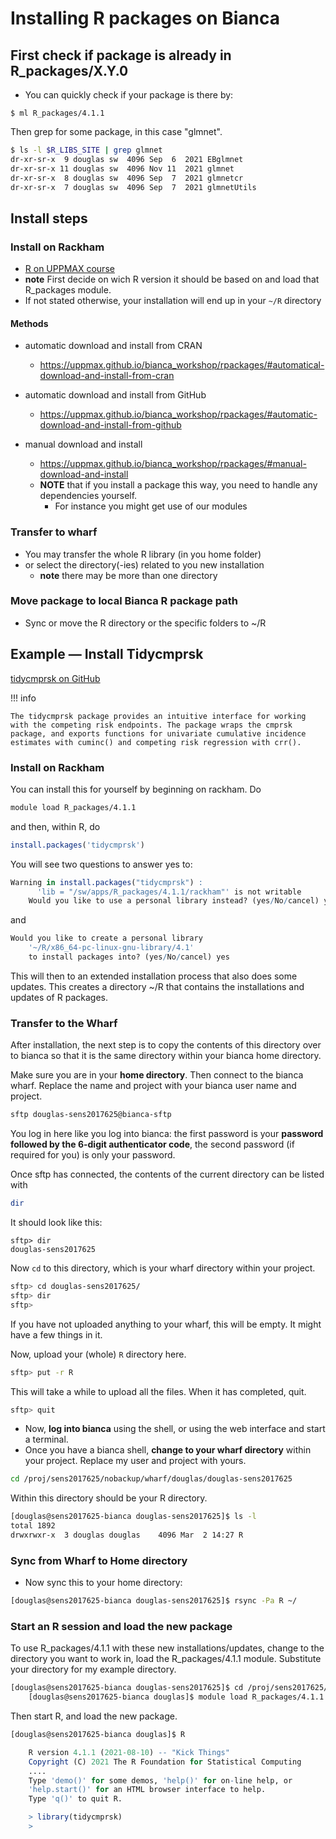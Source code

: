 # Installing R packages on Bianca

## First check if package is already in R_packages/X.Y.0

- You can quickly check if your package is there by:

``$ ml R_packages/4.1.1``

Then grep for some package, in this case "glmnet".

```bash
$ ls -l $R_LIBS_SITE | grep glmnet
dr-xr-sr-x  9 douglas sw  4096 Sep  6  2021 EBglmnet
dr-xr-sr-x 11 douglas sw  4096 Nov 11  2021 glmnet
dr-xr-sr-x  8 douglas sw  4096 Sep  7  2021 glmnetcr
dr-xr-sr-x  7 douglas sw  4096 Sep  7  2021 glmnetUtils
```

## Install steps

### Install on Rackham

- [R on UPPMAX course](https://uppmax.github.io/R-python-julia-HPC/R/packagesR.html)
- **note** First decide on wich R version it should be based on and load that R_packages module.
- If not stated otherwise, your installation will end up in your ``~/R`` directory

#### Methods

- automatic download and install from CRAN
  - <https://uppmax.github.io/bianca_workshop/rpackages/#automatical-download-and-install-from-cran>

- automatic download and install from GitHub
  - <https://uppmax.github.io/bianca_workshop/rpackages/#automatic-download-and-install-from-github>

- manual download and install
  - <https://uppmax.github.io/bianca_workshop/rpackages/#manual-download-and-install>
  - **NOTE** that if you install a package this way, you need to handle any dependencies yourself.
    - For instance you might get use of our modules  

### Transfer to wharf

- You may transfer the whole R library (in you home folder)  
- or select the directory(-ies) related to you new installation
  - **note** there may be more than one directory

### Move package to local Bianca R package path 

- Sync or move the R directory or the specific folders to ~/R 

## Example — Install Tidycmprsk

[tidycmprsk on GitHub](https://mskcc-epi-bio.github.io/tidycmprsk/)

!!! info
   
    The tidycmprsk package provides an intuitive interface for working with the competing risk endpoints. The package wraps the cmprsk package, and exports functions for univariate cumulative incidence estimates with cuminc() and competing risk regression with crr().


### Install on Rackham

You can install this for yourself by beginning on rackham. Do

``` bash
module load R_packages/4.1.1
```
and then, within R, do

``` R
install.packages('tidycmprsk')
```

You will see two questions to answer yes to:

``` R
Warning in install.packages("tidycmprsk") :
      'lib = "/sw/apps/R_packages/4.1.1/rackham"' is not writable
    Would you like to use a personal library instead? (yes/No/cancel) yes
```

and

``` R
Would you like to create a personal library
    '~/R/x86_64-pc-linux-gnu-library/4.1'
    to install packages into? (yes/No/cancel) yes
```

This will then to an extended installation process that also does some updates.  This creates a directory ~/R that contains the installations and updates of R packages.

### Transfer to the Wharf

After installation, the next step is to copy the contents of this directory over to bianca so that it is the same directory within your bianca home directory.

Make sure you are in your **home directory**. Then connect to the bianca wharf.  Replace the name and project with your bianca user name and project.

``` bash
sftp douglas-sens2017625@bianca-sftp
```

You log in here like you log into bianca: the first password is your **password followed by the 6-digit authenticator code**, the second password (if required for you) is only your password.

Once sftp has connected, the contents of the current directory can be listed with

``` bash
dir
```

It should look like this:

    sftp> dir
    douglas-sens2017625

Now ``cd`` to this directory, which is your wharf directory within your project.

``` bash
sftp> cd douglas-sens2017625/
sftp> dir
sftp>
```

If you have not uploaded anything to your wharf, this will be empty. It might have a few things in it.

Now, upload your (whole) ``R`` directory here.

``` bash
sftp> put -r R
```

This will take a while to upload all the files. When it has completed, quit.

``` bash
sftp> quit
```

- Now, **log into bianca** using the shell, or using the web interface and start a terminal. 
- Once you have a bianca shell, **change to your wharf directory** within your project.  Replace my user and project with yours.

``` bash
cd /proj/sens2017625/nobackup/wharf/douglas/douglas-sens2017625
```

Within this directory should be your R directory.

``` bash
[douglas@sens2017625-bianca douglas-sens2017625]$ ls -l
total 1892
drwxrwxr-x  3 douglas douglas    4096 Mar  2 14:27 R
```

### Sync from Wharf to Home directory

- Now sync this to your home directory:

``` bash
[douglas@sens2017625-bianca douglas-sens2017625]$ rsync -Pa R ~/
```

### Start an R session and load the new package

To use R_packages/4.1.1 with these new installations/updates, change to the directory you want to work in, load the R_packages/4.1.1 module.  Substitute your directory for my example directory.

``` bash
[douglas@sens2017625-bianca douglas-sens2017625]$ cd /proj/sens2017625/nobackup/douglas/
    [douglas@sens2017625-bianca douglas]$ module load R_packages/4.1.1
```

Then start R, and load the new package.

``` bash
[douglas@sens2017625-bianca douglas]$ R
```

``` R
    R version 4.1.1 (2021-08-10) -- "Kick Things"
    Copyright (C) 2021 The R Foundation for Statistical Computing
    ....
    Type 'demo()' for some demos, 'help()' for on-line help, or
    'help.start()' for an HTML browser interface to help.
    Type 'q()' to quit R.

    > library(tidycmprsk)
    >
```

